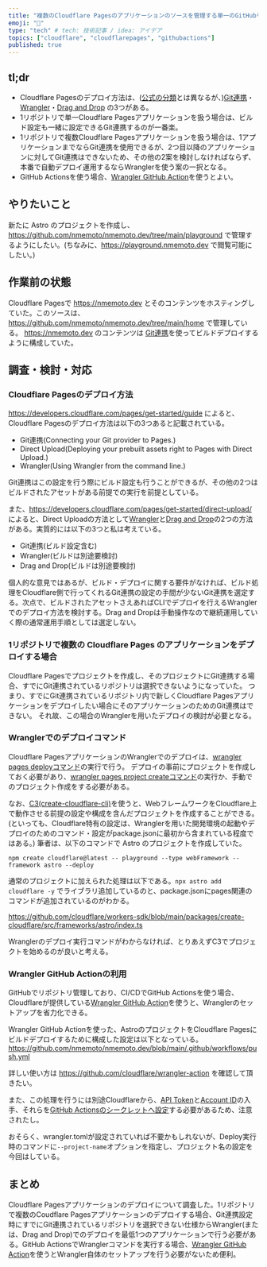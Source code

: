 ```yaml
---
title: "複数のCloudflare Pagesのアプリケーションのソースを管理する単一のGitHubリポジトリからデプロイする"
emoji: "🙆"
type: "tech" # tech: 技術記事 / idea: アイデア
topics: ["cloudflare", "cloudflarepages", "githubactions"]
published: true
---
```


## tl;dr

- Cloudflare Pagesのデプロイ方法は、([公式の分類](https://developers.cloudflare.com/pages/get-started/guide)とは異なるが、)[Git連携](https://developers.cloudflare.com/pages/get-started/guide/#connect-your-git-provider-to-pages)・[Wrangler](https://developers.cloudflare.com/pages/get-started/direct-upload/#wrangler-cli)・[Drag and Drop](https://developers.cloudflare.com/pages/get-started/direct-upload/#drag-and-drop) の3つがある。
- 1リポジトリで単一Cloudflare Pagesアプリケーションを扱う場合は、ビルド設定も一緒に設定できるGit連携するのが一番楽。
- 1リポジトリで複数Cloudflare Pagesアプリケーションを扱う場合は、1アプリケーションまでならGit連携を使用できるが、2つ目以降のアプリケーションに対してGit連携はできないため、その他の2案を検討しなければならず、本番で自動デプロイ運用するならWranglerを使う案の一択となる。
- GitHub Actionsを使う場合、[Wrangler GitHub Action](https://github.com/cloudflare/wrangler-action)を使うとよい。

## やりたいこと

新たに Astro のプロジェクトを作成し、 https://github.com/nmemoto/nmemoto.dev/tree/main/playground で管理するようにしたい。(ちなみに、https://playground.nmemoto.dev で閲覧可能にしたい。)

## 作業前の状態

Cloudflare Pagesで https://nmemoto.dev とそのコンテンツをホスティングしていた。このソースは、https://github.com/nmemoto/nmemoto.dev/tree/main/home で管理している。
https://nmemoto.dev のコンテンツは [Git連携](https://developers.cloudflare.com/pages/get-started/guide/#connect-your-git-provider-to-pages)を使ってビルドデプロイするように構成していた。

## 調査・検討・対応

### Cloudflare Pagesのデプロイ方法

https://developers.cloudflare.com/pages/get-started/guide によると、Cloudflare Pagesのデプロイ方法は以下の3つあると記載されている。

- Git連携(Connecting your Git provider to Pages.)
- Direct Upload(Deploying your prebuilt assets right to Pages with Direct Upload.)
- Wrangler(Using Wrangler from the command line.)

Git連携はこの設定を行う際にビルド設定も行うことができるが、その他の2つはビルドされたアセットがある前提での実行を前提としている。

また、https://developers.cloudflare.com/pages/get-started/direct-upload/ によると、Direct Uploadの方法として[Wrangler](https://developers.cloudflare.com/pages/get-started/direct-upload/#wrangler-cli)と[Drag and Drop](https://developers.cloudflare.com/pages/get-started/direct-upload/#drag-and-drop)の2つの方法がある。実質的には以下の3つと私は考えている。

- Git連携(ビルド設定含む)
- Wrangler(ビルドは別途要検討)
- Drag and Drop(ビルドは別途要検討)

個人的な意見ではあるが、ビルド・デプロイに関する要件がなければ、ビルド処理をCloudflare側で行ってくれるGit連携の設定の手間が少ないGit連携を選定する。次点で、ビルドされたアセットさえあればCLIでデプロイを行えるWranglerでのデプロイ方法を検討する。Drag and Dropは手動操作なので継続運用していく際の通常運用手順としては選定しない。

### 1リポジトリで複数の Cloudflare Pages のアプリケーションをデプロイする場合

Cloudflare Pagesでプロジェクトを作成し、そのプロジェクトにGit連携する場合、すでにGit連携されているリポジトリは選択できないようになっていた。
つまり、すでにGit連携されているリポジトリ内で新しくCloudflare Pagesアプリケーションをデプロイしたい場合にそのアプリケーションのためのGit連携はできない。
それ故、この場合のWranglerを用いたデプロイの検討が必要となる。

### Wranglerでのデプロイコマンド

Cloudflare PagesアプリケーションのWranglerでのデプロイは、[wrangler pages deployコマンド](https://developers.cloudflare.com/workers/wrangler/commands/#deploy-1)の実行で行う。
デプロイの事前にプロジェクトを作成しておく必要があり、[wrangler pages project createコマンド](https://developers.cloudflare.com/workers/wrangler/commands/#project-create)の実行か、手動でのプロジェクト作成をする必要がある。

なお、[C3(create-cloudflare-cli)](https://developers.cloudflare.com/pages/get-started/c3/)を使うと、WebフレームワークをCloudflare上で動作させる前提の設定や構成を含んだプロジェクトを作成することができる。
(といっても、Cloudflare特有の設定は、Wranglerを用いた開発環境の起動やデプロイのためのコマンド・設定がpackage.jsonに最初から含まれている程度ではある。)
筆者は、以下のコマンドで Astro のプロジェクトを作成していた。

```shell
npm create cloudflare@latest -- playground --type webFramework --framework astro --deploy
```

通常のプロジェクトに加えられた処理は以下である。`npx astro add cloudflare -y` でライブラリ追加しているのと、package.jsonにpages関連のコマンドが追加されているのがわかる。

https://github.com/cloudflare/workers-sdk/blob/main/packages/create-cloudflare/src/frameworks/astro/index.ts

Wranglerのデプロイ実行コマンドがわからなければ、とりあえずC3でプロジェクトを始めるのが良いと考える。

### Wrangler GitHub Actionの利用

GitHubでリポジトリ管理しており、CI/CDでGitHub Actionsを使う場合、Cloudflareが提供している[Wrangler GitHub Action](https://github.com/cloudflare/wrangler-action)を使うと、Wranglerのセットアップを省力化できる。

Wrangler GitHub Actionを使った、AstroのプロジェクトをCloudflare Pagesにビルドデプロイするために構成した設定は以下となっている。
https://github.com/nmemoto/nmemoto.dev/blob/main/.github/workflows/push.yml

詳しい使い方は https://github.com/cloudflare/wrangler-action を確認して頂きたい。

また、この処理を行うには別途Cloudflareから、[API Token](https://developers.cloudflare.com/fundamentals/api/get-started/create-token/)と[Account ID](https://developers.cloudflare.com/fundamentals/setup/find-account-and-zone-ids/)の入手、それらを[GitHub Actionsのシークレットへ設定](https://docs.github.com/ja/actions/security-guides/using-secrets-in-github-actions)する必要があるため、注意されたし。

おそらく、wrangler.tomlが設定されていれば不要かもしれないが、Deploy実行時のコマンドに`--project-name`オプションを指定し、プロジェクト名の設定を今回はしている。

## まとめ

Cloudflare Pagesアプリケーションのデプロイについて調査した。1リポジトリで複数のCoudflare Pagesアプリケーションのデプロイする場合、Git連携設定時にすでにGit連携されているリポジトリを選択できない仕様からWrangler(または、Drag and Drop)でのデプロイを最低1つのアプリケーションで行う必要がある。GitHub ActionsでWranglerコマンドを実行する場合、[Wrangler GitHub Action](https://github.com/cloudflare/wrangler-action)を使うとWrangler自体のセットアップを行う必要がないため便利。